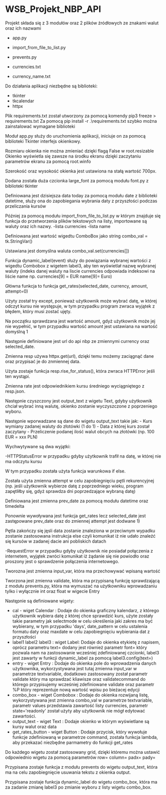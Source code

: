 # WSB_Projekt_NBP_API

Projekt składa się z 3 modułów oraz 2 plików źródłowych ze znakami walut oraz ich nazwami

- app.py
- import_from_file_to_list.py
- prevents.py

- currencies.txt
- currency_name.txt

Do działania aplikacji niezbędne są biblioteki:

- tkinter
- tkcalendar
- httpx

Plik requirements.txt został utworzony za pomocą komendy pip3 freeze > requirements.txt
Za pomocą pip install -r .\requirements.txt szybko można zainstalować wymagane biblioteki

Moduł app.py służy do uruchomienia aplikacji, iniciuje on za pomocą biblioteki Tkinter interfejs okienkowy.

Rozmiaru okienka nie można zmieniać dzięki flagą False w root.resizable
Okienko wyświetla się zawsze na środku ekranu dzięki zaczytaniu parametrów ekranu za pomocą root.winfo

Szerokość oraz wysokość okienka jest ustawiona na stałą wartość 700px.

Dodana została duża czcionka large_font za pomocą modułu font.py z biblioteki tkinter

Definiowana jest dzisiejsza data today za pomocą modułu date z biblioteki datetime, służy ona do zapobiegania wybrania daty z przyszłości podczas przeliczania kursów

Później za pomocą modułu import_from_file_to_list.py w którym znajduje się funkcja do przetworzenia plików tekstowych na listy, importowane są waluty oraz ich nazwy.
-lista currencies
-lista name

Definiowana jest wartość wigedtu ComboBox jako string
combo_val = tk.StringVar()

Ustawiana jest domyślna waluta
combo_val.set(currencies[])

Funkcja dynamic_label(event) służy do powiązania wybranej wartości z wigedtu Combobox z wigetem label3, aby ten wyświetlał nazwę wybranej waluty (indeks danej waluty na liscie currencies odpowiada indeksowi na liście name np. currencies[9] = EUR name[9]= Euro)

Główna funkcja to funkcja get_rates(selected_date, currency, amount, attempt=0)

Użyty został try except, ponieważ użytkownik może wybrać datę, w której odczyt kursu nie występuje, w tym przypadku program zwraca wyjątek z błędem, który musi zostać ujęty.

Na początku sprawdzana jest wartość amount, gdyż użytkownik może jej nie wypełnić, w tym przypadku wartość amount jest ustawiana na wartość domyślną 1

Następnie definiowane jest url do api nbp ze zmiennymi currency oraz selected_date.

Zmienna resp używa httpx.get(url), dzięki temu możemy zaciągnąć dane oraz przypisać je do znmiennej data.

Użyta zostaje funkcja resp.rise_for_status(), która zwraca HTTPError jeśli ten wystąpi.

Zmienna rate jest odpowiednikiem kursu średniego wyciągniętego z resp.json.

Następnie czyszczony jest output_text z wigetu Text, gdyby użytkownik chciał wybrać inną walutę, okienko zostanie wyczyszczone z poprzeniego wyboru.

  Następnie wporwadzane są dane do wigetu output_text takie jak:
    - Kurs wymiany zadanej waluty do złotówki (1 do 1)
    - Data z której kurs został zaczytany
    - Przeliczenie podanej ilość walut obcych na złotówki (np. 100 EUR = xxx PLN)

  Wychwytywane są dwa wyjątki:
  
  -HTTPStatusError w przypadku gdyby użytkownik trafił na datę, w której nie ma odczytu kursu
    
  W tym przypadku została użyta funkcja warunkowa if else.
    
  Została użyta zmienna attempt w celu zapobiegnięciu pętli rekurencyjnej (np. jeśli użytkownik wybierze datę z poprzedniego wieku, program zapętliłby się, gdyż sprawdza     dni poprzedzające wybraną datę)
    
  Definiowana jest zmienna prev_date za pomocą modułu datetime oraz timedelta
    
  Ponownie wywoływana jest funkcja get_rates lecz selected_date jest zastępowane prev_date oraz do zmiennej attempt jest dodwane 1)
    
  Pętla zakończy się jęsli data zostanie znaleziona w przeciwnym wypadku zostanie zastosowana instrukcja else czyli komunikat iż nie udało znaleźć się kursów w zadanej       dacie ani pobliskich datach

  -RequestError w przypadku gdyby użytkownik nie posiadał połączenia z internetem, wyjątek zwróci komunikat iż żądanie się nie powiodło oraz proszony jest o sprawdzenie       połączenia internetowego.



Tworozna jest zmienna input_var, która ma przechowywać wpisaną wartość

Tworzona jest zmienna validate, która ma przypisaną funkcję sprawdzającą z modułu prevents.py, która ma wymuszać na użytkowniku wprowadzaniu tylko i wyłącznie int oraz float w wigecie Entry

Następnie są definiowane wigety:

  - cal - wiget Calendar : Dodaje do okienka graficzny kalendarz, z którego użytkownik wybiera datę z której chce sprawdzić kurs, użyte zostały takie parametry jak selectmode w celu określenia jaki zakres ma być wybierany, w tym przypadku 'days', date_pattern w celu ustalenia formatu daty oraz maxdate w celu zapobiegnięciu wybierania dat z przyszłości
  - label1 label2 label3 : wiget Label: Dodaje do okienka etykietę z napisem, oprócz parametru text= dodany jest również parametr font= który pozwala nam na zastosowanie wcześniej zdefiniowanej czcionki, label3 jest zawarty w funkcji dynamic_label za pomocą label3.config(text=)
  - entry - wiget Entry : Dodaje do okienka pole do wprowadzenia danych użytkownika, wykorzystywana jest tutaj zmienna input_var w parametrze textvariable, dodatkowo zastosowany został parametr validate który ma sprawdzać kliawisze oraz validatecommand do którego przypisujemy wcześniej zdefiniowane validate
    oraz parametr %P który reprezentuje nową wartość wpisu po bieżacej edycji
  - combo_box - wiget Combobox : Dodaje do okienka rozwijaną listę, wykorzystywana jest zmienna combo_val w parametrze textvariable, parametr values przedstawia zawartość listy currencies, parametr state='readonly' został użyty aby użytkownik nie mógł edytować zawartości.
  - output_text - wiget Text : Dodaje okienko w którym wyświetlane są kursy walut oraz data
  - get_rates_button - wiget Button : Dodaje przycisk, który wywołuje funkcje zdefiniowaną w parametrze command, została funkcja lambda, aby przekazać niezbędne parmametry do funkcji get_rates

  Do każdego wigetu został zastosowany grid, dzięki któremu można ustawić odpowiednio wigetu za pomocą parametrów row= column= padx= pady=
  
Przypisana zostaje funkcja z modułu prevents do wigetu output_text, która ma na celu zapobiegnięcie usuwania tekstu z okienka output.

Przypisana zostaje funkcja dynamic_label do wigetu combo_box, która ma za zadanie zmianę label3 po zmianie wyboru z listy wigetu combo_box.
  
  
